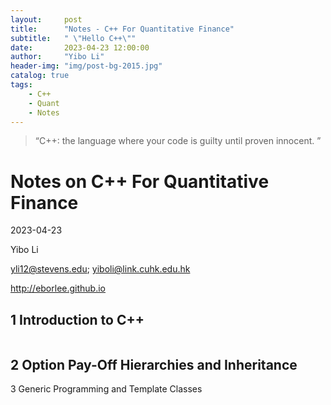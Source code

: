 ```yaml
---
layout:     post
title:      "Notes - C++ For Quantitative Finance"
subtitle:   " \"Hello C++\""
date:       2023-04-23 12:00:00
author:     "Yibo Li"
header-img: "img/post-bg-2015.jpg"
catalog: true
tags:
    - C++
    - Quant
    - Notes
---
```


> “C++: the language where your code is guilty until proven innocent. ”


# Notes on C++ For Quantitative Finance

2023-04-23

Yibo Li

yli12@stevens.edu; yiboli@link.cuhk.edu.hk

http://eborlee.github.io




## 1 Introduction to C++

```c++

```



## 2 Option Pay-Off Hierarchies and Inheritance





3 Generic Programming and Template Classes